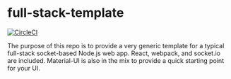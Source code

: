 # full-stack-template

[![CircleCI](https://circleci.com/gh/alexyuly/full-stack-template.svg?style=svg&circle-token=39c9879afcf215a11a96348ce6d1bbefc04e65de)](https://circleci.com/gh/alexyuly/full-stack-template)

The purpose of this repo is to provide a very generic template for a
typical full-stack socket-based Node.js web app. React, webpack, and
socket.io are included. Material-UI is also in the mix to provide a
quick starting point for your UI.
